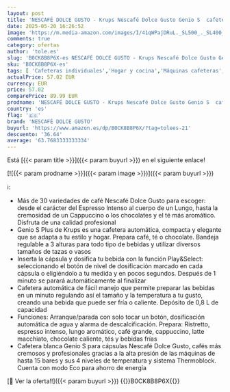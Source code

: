 ```yaml
---
layout: post
title: 'NESCAFÉ DOLCE GUSTO - Krups Nescafé Dolce Gusto Genio S  cafetera con cápsulas para bebidas frías y calientes  Depósito de agua de 0.8 L  modo Eco  Thermoblock  apagado automático  blanco  KP2431'
date: 2025-05-20 16:26:52
image: 'https://m.media-amazon.com/images/I/41qWPajDRuL._SL500_._SL400_.jpg'
comments: true
category: ofertas
author: 'tole.es'
slug: 'B0CK8B8P6X-es NESCAFÉ DOLCE GUSTO - Krups Nescafé Dolce Gusto Genio S...'
sku: 'B0CK8B8P6X-es'
tags: [ 'Cafeteras individuales','Hogar y cocina','Máquinas cafeteras','Utensilios para café y té','cafetera','dolce','gusto','nescafé dolce gusto','🇪🇸', ]
actualPrice: 57.02 EUR
currency: EUR
price: 57.02
comparePrice: 89.99 EUR
prodname: 'NESCAFÉ DOLCE GUSTO - Krups Nescafé Dolce Gusto Genio S  cafetera con cápsulas para bebidas frías y calientes  Depósito de agua de 0.8 L  modo Eco  Thermoblock  apagado automático  blanco  KP2431'
country: 'es'
flag: '🇪🇸'
brand: 'NESCAFÉ DOLCE GUSTO'
buyurl: 'https://www.amazon.es/dp/B0CK8B8P6X/?tag=tolees-21'
descuento: '36.64'
average: '63.7683333333334'
---
```


Está [{{< param title >}}]({{< param buyurl >}}) en el siguiente enlace!

[![{{< param prodname >}}]({{< param image >}})]({{< param buyurl >}})

ℹ️:

- Más de 30 variedades de café Nescafé Dolce Gusto para escoger: desde el carácter del Espresso Intenso al cuerpo de un Lungo, hasta la cremosidad de un Cappuccino o los chocolates y el té más aromático. Disfruta de una calidad profesional
- Genio S Plus de Krups es una cafetera automática, compacta y elegante que se adapta a tu estilo y hogar. Prepara café, té o chocolate. Bandeja regulable a 3 alturas para todo tipo de bebidas y utilizar diversos tamaños de tazas o vasos
- Inserta la cápsula y dosifica tu bebida con la función Play&Select: seleccionando el botón de nivel de dosificación marcado en cada cápsula o eligiéndolo a tu medida y en pocos segundos. Después de 1 minuto se parará automáticamente al finalizar
- Cafetera automática de fácil manejo que permite preparar las bebidas en un minuto regulando así el tamaño y la temperatura a tu gusto, creando una bebida que puede ser fría o caliente. Depósito de 0,8 L de capacidad
- Funciones: Arranque/parada con solo tocar un botón, dosificación automática de agua y alarma de descalcificación. Prepara: Ristretto, espresso intenso, lungo aromático, café grande, cappuccino, latte macchiato, chocolate caliente, tés y bebidas frías
- Cafetera blanca Genio S para cápsulas Nescafé Dolce Gusto, cafés más cremosos y profesionales gracias a la alta presión de las máquinas de hasta 15 bares y sus 4 niveles de temperatura y sistema Thermoblock. Cuenta con modo Eco para ahorro de energía

[🛒 Ver la oferta!!]({{< param buyurl >}})
{{<world>}}B0CK8B8P6X{{</world>}}
